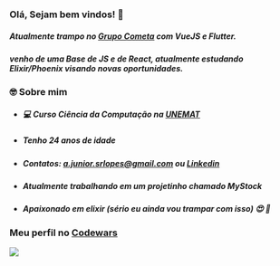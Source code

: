 ### Olá, Sejam bem vindos! 👋

<h5>Atualmente trampo no <a href="https://jobs.kenoby.com/vagascometa" target="_blank">Grupo Cometa</a> com VueJS e Flutter.</h5>

##### venho de uma Base de JS e de React, atualmente estudando Elixir/Phoenix visando novas oportunidades.

### 🤓 Sobre mim 

- #####  💻 Curso Ciência da Computação na [UNEMAT]('http://portal.unemat.br/')

- ##### Tenho 24 anos de idade

- ##### Contatos: a.junior.srlopes@gmail.com ou <a href="https://www.linkedin.com/in/amor%C3%A9sio-de-souza-429ba314b/" target="_blank">Linkedin</a>

- ##### Atualmente trabalhando em um projetinho chamado MyStock

- ##### Apaixonado em elixir (sério eu ainda vou trampar com isso) 😍 🥰

### Meu perfil no <a href="https://www.codewars.com/users/Asrlopes" target="_blank">Codewars</a>

<img src="https://www.codewars.com/users/Asrlopes/badges/large" />
